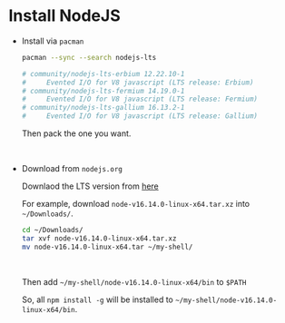 # Install NodeJS

- Install via `pacman`

    ```bash
    pacman --sync --search nodejs-lts

    # community/nodejs-lts-erbium 12.22.10-1
    #     Evented I/O for V8 javascript (LTS release: Erbium)
    # community/nodejs-lts-fermium 14.19.0-1
    #     Evented I/O for V8 javascript (LTS release: Fermium)
    # community/nodejs-lts-gallium 16.13.2-1
    #     Evented I/O for V8 javascript (LTS release: Gallium)
    ```

    Then pack the one you want.

    </br>

- Download from `nodejs.org`

    Downlaod the LTS version from [here](https://nodejs.org/en/download/)

    For example, download `node-v16.14.0-linux-x64.tar.xz` into `~/Downloads/`.

    ```bash
    cd ~/Downloads/
    tar xvf node-v16.14.0-linux-x64.tar.xz
    mv node-v16.14.0-linux-x64.tar ~/my-shell/
    ```

    </br>

    Then add `~/my-shell/node-v16.14.0-linux-x64/bin` to `$PATH`

    So, all `npm install -g` will be installed to `~/my-shell/node-v16.14.0-linux-x64/bin`.

    </br>


